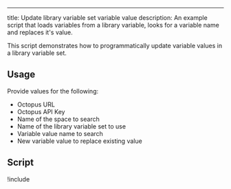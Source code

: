 ---
title: Update library variable set variable value
description: An example script that loads variables from a library variable, looks for a variable name and replaces it's value.

This script demonstrates how to programmatically update variable values in a library variable set.



## Usage

Provide values for the following:
- Octopus URL
- Octopus API Key
- Name of the space to search
- Name of the library variable set to use
- Variable value name to search
- New variable value to replace existing value


## Script

!include <find-variableset-variables-usage-scripts>
